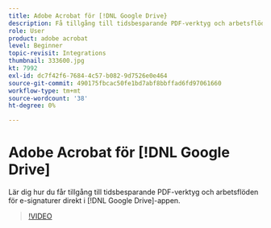 ```yaml
---
title: Adobe Acrobat för [!DNL Google Drive}
description: Få tillgång till tidsbesparande PDF-verktyg och arbetsflöden för e-signaturer direkt i  [!DNL Google Drive] appen
role: User
product: adobe acrobat
level: Beginner
topic-revisit: Integrations
thumbnail: 333600.jpg
kt: 7992
exl-id: dc7f42f6-7684-4c57-b082-9d7526e0e464
source-git-commit: 490175fbcac50fe1bd7abf8bbffad6fd97061660
workflow-type: tm+mt
source-wordcount: '38'
ht-degree: 0%

---
```


# Adobe Acrobat för [!DNL Google Drive]

Lär dig hur du får tillgång till tidsbesparande PDF-verktyg och arbetsflöden för e-signaturer direkt i [!DNL Google Drive]-appen.

>[!VIDEO](https://video.tv.adobe.com/v/333600?hidetitle=true)

